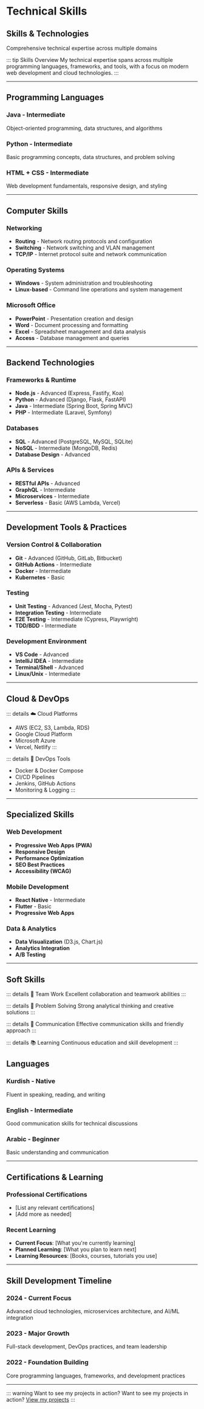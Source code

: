 # Technical Skills

## Skills & Technologies
Comprehensive technical expertise across multiple domains

::: tip Skills Overview
My technical expertise spans across multiple programming languages, frameworks, and tools, with a focus on modern web development and cloud technologies.
:::

---

## Programming Languages

### Java - Intermediate
Object-oriented programming, data structures, and algorithms

### Python - Intermediate
Basic programming concepts, data structures, and problem solving

### HTML + CSS - Intermediate
Web development fundamentals, responsive design, and styling

---

## Computer Skills

### Networking
- **Routing** - Network routing protocols and configuration
- **Switching** - Network switching and VLAN management
- **TCP/IP** - Internet protocol suite and network communication

### Operating Systems
- **Windows** - System administration and troubleshooting
- **Linux-based** - Command line operations and system management

### Microsoft Office
- **PowerPoint** - Presentation creation and design
- **Word** - Document processing and formatting
- **Excel** - Spreadsheet management and data analysis
- **Access** - Database management and queries

---

## Backend Technologies

### Frameworks & Runtime
- **Node.js** - Advanced (Express, Fastify, Koa)
- **Python** - Advanced (Django, Flask, FastAPI)
- **Java** - Intermediate (Spring Boot, Spring MVC)
- **PHP** - Intermediate (Laravel, Symfony)

### Databases
- **SQL** - Advanced (PostgreSQL, MySQL, SQLite)
- **NoSQL** - Intermediate (MongoDB, Redis)
- **Database Design** - Advanced

### APIs & Services
- **RESTful APIs** - Advanced
- **GraphQL** - Intermediate
- **Microservices** - Intermediate
- **Serverless** - Basic (AWS Lambda, Vercel)

---

## Development Tools & Practices

### Version Control & Collaboration
- **Git** - Advanced (GitHub, GitLab, Bitbucket)
- **GitHub Actions** - Intermediate
- **Docker** - Intermediate
- **Kubernetes** - Basic

### Testing
- **Unit Testing** - Advanced (Jest, Mocha, Pytest)
- **Integration Testing** - Intermediate
- **E2E Testing** - Intermediate (Cypress, Playwright)
- **TDD/BDD** - Intermediate

### Development Environment
- **VS Code** - Advanced
- **IntelliJ IDEA** - Intermediate
- **Terminal/Shell** - Advanced
- **Linux/Unix** - Intermediate

---

## Cloud & DevOps

::: details ☁️ Cloud Platforms
- AWS (EC2, S3, Lambda, RDS)
- Google Cloud Platform
- Microsoft Azure
- Vercel, Netlify
:::

::: details 🔧 DevOps Tools
- Docker & Docker Compose
- CI/CD Pipelines
- Jenkins, GitHub Actions
- Monitoring & Logging
:::

---

## Specialized Skills

### Web Development
- **Progressive Web Apps (PWA)**
- **Responsive Design**
- **Performance Optimization**
- **SEO Best Practices**
- **Accessibility (WCAG)**

### Mobile Development
- **React Native** - Intermediate
- **Flutter** - Basic
- **Progressive Web Apps**

### Data & Analytics
- **Data Visualization** (D3.js, Chart.js)
- **Analytics Integration**
- **A/B Testing**

---

## Soft Skills

::: details 🤝 Team Work
Excellent collaboration and teamwork abilities
:::

::: details 🎯 Problem Solving
Strong analytical thinking and creative solutions
:::

::: details 💬 Communication
Effective communication skills and friendly approach
:::

::: details 📚 Learning
Continuous education and skill development
:::

## Languages

### Kurdish - Native
Fluent in speaking, reading, and writing

### English - Intermediate
Good communication skills for technical discussions

### Arabic - Beginner
Basic understanding and communication

---

## Certifications & Learning

### Professional Certifications
- [List any relevant certifications]
- [Add more as needed]

### Recent Learning
- **Current Focus**: [What you're currently learning]
- **Planned Learning**: [What you plan to learn next]
- **Learning Resources**: [Books, courses, tutorials you use]

---

## Skill Development Timeline

### 2024 - Current Focus
Advanced cloud technologies, microservices architecture, and AI/ML integration

### 2023 - Major Growth
Full-stack development, DevOps practices, and team leadership

### 2022 - Foundation Building
Core programming languages, frameworks, and development practices

---

::: warning Want to see my projects in action?
Want to see my projects in action? [View my projects](/projects/)
:::
